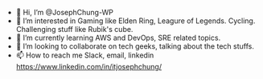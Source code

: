- 👋 Hi, I’m @JosephChung-WP
- 👀 I’m interested in Gaming like Elden Ring, Leagure of Legends. Cycling. Challenging stuff like Rubik's cube.
- 🌱 I’m currently learning AWS and DevOps, SRE related topics.
- 💞️ I’m looking to collaborate on tech geeks, talking about the tech stuffs.
- 📫 How to reach me Slack, email, linkedin https://www.linkedin.com/in/itjosephchung/

<!---
JosephChung-WP/JosephChung-WP is a ✨ special ✨ repository because its `README.md` (this file) appears on your GitHub profile.
You can click the Preview link to take a look at your changes.
--->
